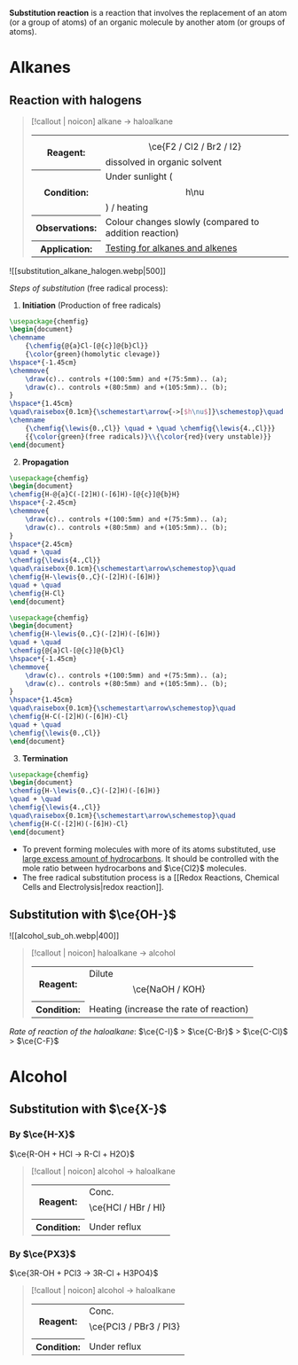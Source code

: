 **Substitution reaction** is a reaction that involves the replacement of an atom (or a group of atoms) of an organic molecule by another atom (or groups of atoms).

# Alkanes
## Reaction with halogens
> [!callout | noicon] alkane → haloalkane
> <table class="infobox-tables"><tr><th>Reagent:</th><td><span class="math display">\ce{F2 / Cl2 / Br2 / I2}</span> dissolved in organic solvent</td></tr><tr><th>Condition:</th><td>Under sunlight (<span class="math display">h\nu</span>) / heating</td></tr><tr><th>Observations:</th><td>Colour changes <span class="hi-green">slowly</span> (compared to addition reaction)</td></tr><tr><th>Application:</th><td><a href="Testing for alkanes and alkenes" class="internal-link">Testing for alkanes and alkenes</a></td></tr></table>

![[substitution_alkane_halogen.webp|500]]

*Steps of substitution* (free radical process):
1. **Initiation** (Production of free radicals)
```tikz
\usepackage{chemfig}
\begin{document}
\chemname
	{\chemfig{@{a}Cl-[@{c}]@{b}Cl}}
	{\color{green}(homolytic clevage)}
\hspace*{-1.45cm}
\chemmove{
	\draw(c).. controls +(100:5mm) and +(75:5mm).. (a);
	\draw(c).. controls +(80:5mm) and +(105:5mm).. (b);
}
\hspace*{1.45cm}
\quad\raisebox{0.1cm}{\schemestart\arrow{->[$h\nu$]}\schemestop}\quad
\chemname
	{\chemfig{\lewis{0.,Cl}} \quad + \quad \chemfig{\lewis{4.,Cl}}}
	{{\color{green}(free radicals)}\\{\color{red}(very unstable)}}
\end{document}
```
 
2. **Propagation**
```tikz
\usepackage{chemfig}
\begin{document}
\chemfig{H-@{a}C(-[2]H)(-[6]H)-[@{c}]@{b}H}
\hspace*{-2.45cm}
\chemmove{
	\draw(c).. controls +(100:5mm) and +(75:5mm).. (a);
	\draw(c).. controls +(80:5mm) and +(105:5mm).. (b);
}
\hspace*{2.45cm}
\quad + \quad
\chemfig{\lewis{4.,Cl}}
\quad\raisebox{0.1cm}{\schemestart\arrow\schemestop}\quad
\chemfig{H-\lewis{0.,C}(-[2]H)(-[6]H)}
\quad + \quad
\chemfig{H-Cl}
\end{document}
```
```tikz
\usepackage{chemfig}
\begin{document}
\chemfig{H-\lewis{0.,C}(-[2]H)(-[6]H)}
\quad + \quad
\chemfig{@{a}Cl-[@{c}]@{b}Cl}
\hspace*{-1.45cm}
\chemmove{
	\draw(c).. controls +(100:5mm) and +(75:5mm).. (a);
	\draw(c).. controls +(80:5mm) and +(105:5mm).. (b);
}
\hspace*{1.45cm}
\quad\raisebox{0.1cm}{\schemestart\arrow\schemestop}\quad
\chemfig{H-C(-[2]H)(-[6]H)-Cl}
\quad + \quad
\chemfig{\lewis{0.,Cl}}
\end{document}
```

3. **Termination**
```tikz
\usepackage{chemfig}
\begin{document}
\chemfig{H-\lewis{0.,C}(-[2]H)(-[6]H)}
\quad + \quad
\chemfig{\lewis{4.,Cl}}
\quad\raisebox{0.1cm}{\schemestart\arrow\schemestop}\quad
\chemfig{H-C(-[2]H)(-[6]H)-Cl}
\end{document}
```

- To prevent forming molecules with more of its atoms substituted, use <u>large excess amount of hydrocarbons</u>. It should be controlled with the mole ratio between hydrocarbons and $\ce{Cl2}$ molecules.
- The free radical substitution process is a [[Redox Reactions, Chemical Cells and Electrolysis|redox reaction]].

## Substitution with $\ce{OH-}$
![[alcohol_sub_oh.webp|400]]

> [!callout | noicon] haloalkane → alcohol
> <table class="infobox-tables"><tr><th>Reagent:</th><td>Dilute <span class="math display">\ce{NaOH / KOH}</span></td></tr><tr><th>Condition:</th><td>Heating (increase the rate of reaction)</td></tr></table>

*Rate of reaction of the haloalkane*:
$\ce{C-I}$ > $\ce{C-Br}$ > $\ce{C-Cl}$ > $\ce{C-F}$

# Alcohol
## Substitution with $\ce{X-}$
### By $\ce{H-X}$
$\ce{R-OH + HCl -> R-Cl + H2O}$

> [!callout | noicon] alcohol → haloalkane
> <table class="infobox-tables"><tr><th>Reagent:</th><td>Conc. <span class="math display">\ce{HCl / HBr / HI}</span></td></tr><tr><th>Condition:</th><td>Under reflux</td></tr></table>

### By $\ce{PX3}$
$\ce{3R-OH + PCl3 -> 3R-Cl + H3PO4}$

> [!callout | noicon] alcohol → haloalkane
> <table class="infobox-tables"><tr><th>Reagent:</th><td>Conc. <span class="math display">\ce{PCl3 / PBr3 / PI3}</span></td></tr><tr><th>Condition:</th><td>Under reflux</td></tr></table>
